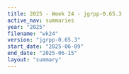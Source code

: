 ```yaml
---
title: 2025 - Week 24 - jgrpp-0.65.3
active_nav: summaries
year: "2025"
filename: "wk24"
version: "jgrpp-0.65.3"
start_date: "2025-06-09"
end_date: "2025-06-15"
layout: "summary"
---
```

